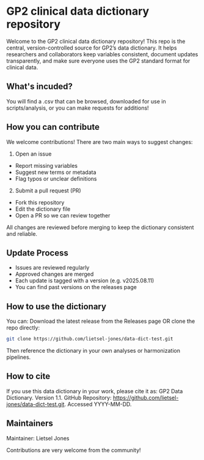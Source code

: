 # GP2 clinical data dictionary repository
Welcome to the GP2 clinical data dictionary repository!
This repo is the central, version-controlled source for GP2’s data dictionary.
It helps researchers and collaborators keep variables consistent, document updates transparently, and make sure everyone uses the GP2 standard format for clinical data.

## What's incuded?
You will find a .csv that can be browsed, downloaded for use in scripts/analysis, or you can make requests for additions!

## How you can contribute
We welcome contributions! There are two main ways to suggest changes:
1.  Open an issue
*  Report missing variables
*  Suggest new terms or metadata
*  Flag typos or unclear definitions
2.  Submit a pull request (PR)
*  Fork this repository
*  Edit the dictionary file
*  Open a PR so we can review together

All changes are reviewed before merging to keep the dictionary consistent and reliable.

## Update Process
*  Issues are reviewed regularly
*  Approved changes are merged
*  Each update is tagged with a version (e.g. v2025.08.11)
*  You can find past versions on the releases page

## How to use the dictionary
You can:
Download the latest release from the Releases page
OR clone the repo directly:
```bash
git clone https://github.com/lietsel-jones/data-dict-test.git
```
Then reference the dictionary in your own analyses or harmonization pipelines.

## How to cite
If you use this data dictionary in your work, please cite it as:
GP2 Data Dictionary. Version 1.1. GitHub Repository: https://github.com/lietsel-jones/data-dict-test.git. Accessed YYYY-MM-DD.

## Maintainers
Maintainer: Lietsel Jones

Contributions are very welcome from the community!
